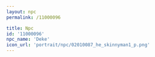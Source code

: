 ```yaml
---
layout: npc
permalink: /11000096

title: Npc
id: '11000096'
npc_name: 'Deke'
icon_url: 'portrait/npc/02010087_he_skinnyman1_p.png'
---
```

